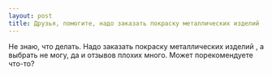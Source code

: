 ```yaml
---
layout: post 
title: Друзья, помогите, надо заказать покраску металлических изделий ‌ 
--- 
```

Не знаю, что делать. Надо заказать покраску металлических изделий ‌, а выбрать не могу, да и отзывов плохих много. Может порекомендуете что-то?